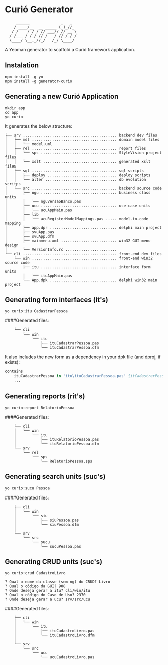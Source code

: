 # Curió Generator
```
     ______              _   _   
    / ____/__  __ _____ (_)_//_ 
   / /    / / / // ___// // __ \
  / /___ / /_/ // /   / // /_/ /
  \____/ \__,_//_/   /_/ \____/                                
```
A Yeoman generator to scaffold a Curió framework application.

## Instalation

```shell
npm install -g yo
npm install -g generator-curio
```

## Generating a new Curió Application
```shell
mkdir app
cd app
yo curio
```

It generates the below structure:

```
├── srv .......................................... backend dev files
│   ├── mdl ...................................... domain model files
│   │   └── model.uml
│   ├── rel ...................................... report files
│   │   └── sps .................................. StyleVision project files
│   │   └── xslt ................................. generated xslt files
│   ├── sql ...................................... sql scripts
│   │   ├── deploy ............................... deploy scripts
│   │   └── alter ................................ db evolution scritps
│   └── src ...................................... backend source code
│       ├── ngu .................................. business class units
│       │   └── nguVersaoBanco.pas   
│       ├── ucu .................................. use case units
│       │   └── ucuAppMain.pas
│       ├── lib
│       │   └── acuRegisterModelMappings.pas ..... model-to-code mapping
│       ├── app.dpr .............................. delphi main project
│       ├── svuApp.pas
│       ├── svuApp.dfm
│       ├── mainmenu.xml ......................... win32 GUI menu design
│       └── VersionInfo.rc .......................
└── cli .......................................... front-end dev files
    └── win ...................................... front-end win32 source code
        ├── itu .................................. interface form units
        │   └── ituAppMain.pas
        └── App.dpk .............................. delphi win32 main project 

```

## Generating form interfaces (it's)
```shell
yo curio:itu CadastrarPessoa
```
####Generated files:
```
    └── cli
        └── win
            └── itu
                ├── ituCadastrarPessoa.pas 
                └── ituCadastrarPessoa.dfm
```
It also includes the new form as a dependency in your dpk file (and dproj, if exists):

```pascal
contains
    ituCadastrarPessoa in 'itu\ituCadastrarPessoa.pas' {itCadastrarPessoa},
    ...
```

## Generating reports (rit's)
```shell
yo curio:report RelatorioPessoa
```
####Generated files:
```
    └── cli
    │   └── win
    │       └── itu
    │           ├── ituRelatorioPessoa.pas
    │           └── ituRelatorioPessoa.dfm
    └── srv 
        └── rel
            └── sps
                └── RelatorioPessoa.sps                
```

## Generating search units (suc's)
```shell
yo curio:sucu Pessoa
```
####Generated files:
```
    ├── cli
    │   └── win
    │       └── siu
    │           ├── siuPessoa.pas
    │           └── siuPessoa.dfm
    │  
    └── srv
        └── src
            └── sucu
                └── sucuPessoa.pas
```

## Generating CRUD units (suc's)
```shell
yo curio:crud CadastroLivro

? Qual o nome da classe (sem ng) do CRUD? Livro
? Qual o código da GUI? 908
? Onde deseja gerar a itu? cli/win/itu
? Qual o código do Caso de Uso? 2370
? Onde deseja gerar a ucu? srv/src/ucu
```

####Generated files:
```
    ├── cli
    │   └── win
    │       └── itu
    │           ├── ituCadastroLivro.pas
    │           └── ituCadastroLivro.dfm
    │  
    └── srv
        └── src
            └── ucu
                └── ucuCadastroLivro.pas
```

